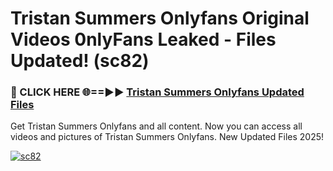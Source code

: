 # Tristan Summers Onlyfans Original Videos 0nlyFans Leaked - Files Updated! (sc82)

<h3>🔴 CLICK HERE 🌐==►► <a href="https://tinyurl.com/2jnfzry5" rel="nofollow">Tristan Summers Onlyfans Updated Files</a></h3>

Get Tristan Summers Onlyfans and all content. Now you can access all videos and pictures of Tristan Summers Onlyfans. New Updated Files 2025!

[![sc82](https://i.imgur.com/GyGTBgg.gif)](https://tinyurl.com/2jnfzry5)
